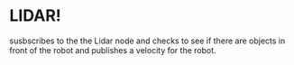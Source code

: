 # LIDAR!

susbscribes to the the Lidar node and checks to see if there are objects in front of the robot and publishes a velocity for the robot.
